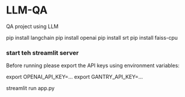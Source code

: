 # LLM-QA

QA project using LLM

pip install langchain
pip install openai
pip install srt
pip install faiss-cpu

### start teh streamlit server

Before running please export the API keys using environment variables:

export OPENAI_API_KEY=...
export GANTRY_API_KEY=...

streamlit run app.py
